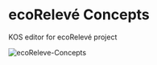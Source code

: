 ecoRelevé Concepts
==================

KOS editor for ecoRelevé project


![ecoReleve-Concepts](https://raw.github.com/NaturalSolutions/ecoReleve-Concepts/master/Logo/LogosConcepts.png)

